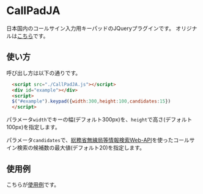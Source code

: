 # CallPadJA
日本国内のコールサイン入力用キーパッドのJQueryプラグインです。
オリジナルは[こちら](https://github.com/Viijay-Kr/Keypad-plugin)です。

## 使い方
呼び出し方は以下の通りです。
```HTML
  <script src="./CallPadJA.js"></script>
  <div id="example"></div>
  <script>
  $("#example").keypad({width:300,height:100,candidates:15})
  </script>
```
パラメータ`width`でキーの幅(デフォルト300px)を、`height`で高さ(デフォルト100px)を指定します。

パラメータ`candidates`で、[総務省無線局等情報検索Web-API](https://www.tele.soumu.go.jp/j/musen/webapi/)を使ったコールサイン検索の候補数の最大値(デフォルト20)を指定します。
## 使用例
こちらが[使用例](https://www.sotalive.tk/logconvbeta/callpadJA.html)です。
